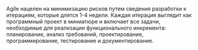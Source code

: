 Agile нацелен на минимизацию рисков путем сведения разработки к итерациям, которые длятся 1-4 недели. Каждая итерация выглядит как программный проект в миниатюре и включает все задачи, необходимые для реализации  функционального инкремента: планирование, анализ требований, проектирование, программирование, тестирование и документирование.